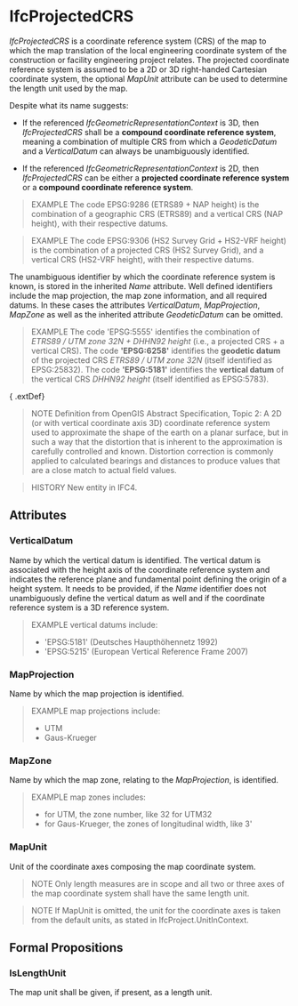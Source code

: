 # IfcProjectedCRS

_IfcProjectedCRS_ is a coordinate reference system (CRS) of the map to which the map translation of the local engineering coordinate system of the construction or facility engineering project relates. The projected coordinate reference system is assumed to be a 2D or 3D right-handed Cartesian coordinate system, the optional _MapUnit_ attribute can be used to determine the length unit used by the map.

Despite what its name suggests:

* If the referenced _IfcGeometricRepresentationContext_ is 3D, then _IfcProjectedCRS_ shall be a **compound coordinate reference system**, meaning a combination of multiple CRS from which a _GeodeticDatum_ and a _VerticalDatum_ can always be unambiguously identified.

* If the referenced _IfcGeometricRepresentationContext_ is 2D, then _IfcProjectedCRS_ can be either a **projected coordinate reference system** or a **compound coordinate reference system**.

> EXAMPLE  The code EPSG:9286 (ETRS89 + NAP height) is the combination of a geographic CRS (ETRS89) and a vertical CRS (NAP height), with their respective datums.

> EXAMPLE  The code EPSG:9306 (HS2 Survey Grid + HS2-VRF height) is the combination of a projected CRS (HS2 Survey Grid), and a vertical CRS (HS2-VRF height), with their respective datums.

The unambiguous identifier by which the coordinate reference system is known, is stored in the inherited _Name_ attribute. Well defined identifiers include the map projection, the map zone information, and all required datums. In these cases the attributes _VerticalDatum_, _MapProjection_, _MapZone_ as well as the inherited attribute _GeodeticDatum_ can be omitted.

> EXAMPLE  The code 'EPSG:5555' identifies the combination of *ETRS89 / UTM zone 32N + DHHN92 height* (i.e., a projected CRS + a vertical CRS). The code **'EPSG:6258'** identifies the **geodetic datum** of the projected CRS *ETRS89 / UTM zone 32N* (itself identified as EPSG:25832). The code **'EPSG:5181'** identifies the **vertical datum** of the vertical CRS *DHHN92 height* (itself identified as EPSG:5783).

{ .extDef}
> NOTE  Definition from OpenGIS Abstract Specification, Topic 2:
> A 2D (or with vertical coordinate axis 3D) coordinate reference system used to approximate the shape of the earth on a planar surface, but in such a way that the distortion that is inherent to the approximation is carefully controlled and known. Distortion correction is commonly applied to calculated bearings and distances to produce values that are a close match to actual field values.

> HISTORY  New entity in IFC4.

## Attributes

### VerticalDatum
Name by which the vertical datum is identified. The vertical datum is associated with the height axis of the coordinate reference system and indicates the reference plane and fundamental point defining the origin of a height system. It needs to be provided, if the _Name_ identifier does not unambiguously define the vertical datum as well and if the coordinate reference system is a 3D reference system.

> EXAMPLE  vertical datums include:
>
> * 'EPSG:5181' (Deutsches Haupth&ouml;hennetz 1992)
> * 'EPSG:5215' (European Vertical Reference Frame 2007)

### MapProjection
Name by which the map projection is identified.

> EXAMPLE  map projections include:
>
> * UTM
> * Gaus-Krueger

### MapZone
Name by which the map zone, relating to the _MapProjection_, is identified.

> EXAMPLE  map zones includes:
>
> * for UTM, the zone number, like 32 for UTM32
> * for Gaus-Krueger, the zones of longitudinal width, like 3'

### MapUnit

Unit of the coordinate axes composing the map coordinate system.

> NOTE  Only length measures are in scope and all two or three axes of the map coordinate system shall have the same length unit.

> NOTE  If MapUnit is omitted, the unit for the coordinate axes is taken from the default units, as stated in IfcProject.UnitInContext.

## Formal Propositions

### IsLengthUnit
The map unit shall be given, if present, as a length unit.
